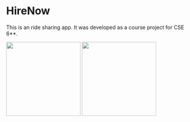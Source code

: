 # HireNow
This is an ride sharing app. It was developed as a course project for CSE 6**.

<img src = "https://user-images.githubusercontent.com/52358417/79134093-f37cd180-7dce-11ea-8252-2fd299972270.jpg" width ="200" /> <img src = "https://user-images.githubusercontent.com/52358417/79134865-3f7c4600-7dd0-11ea-9cf8-c753652c8ad1.jpg" width ="200" /> 
